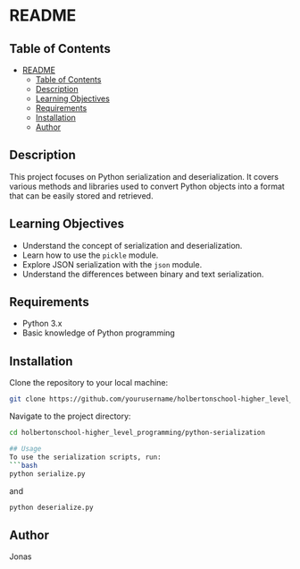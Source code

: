 # README

## Table of Contents
- [README](#readme)
  - [Table of Contents](#table-of-contents)
  - [Description](#description)
  - [Learning Objectives](#learning-objectives)
  - [Requirements](#requirements)
  - [Installation](#installation)
  - [Author](#author)

## Description
This project focuses on Python serialization and deserialization. It covers various methods and libraries used to convert Python objects into a format that can be easily stored and retrieved.

## Learning Objectives
- Understand the concept of serialization and deserialization.
- Learn how to use the `pickle` module.
- Explore JSON serialization with the `json` module.
- Understand the differences between binary and text serialization.

## Requirements
- Python 3.x
- Basic knowledge of Python programming

## Installation
Clone the repository to your local machine:
```bash
git clone https://github.com/yourusername/holbertonschool-higher_level_programming.git
```
Navigate to the project directory:
```bash
cd holbertonschool-higher_level_programming/python-serialization

## Usage
To use the serialization scripts, run:
```bash
python serialize.py
```
and
```bash
python deserialize.py
```

## Author
Jonas